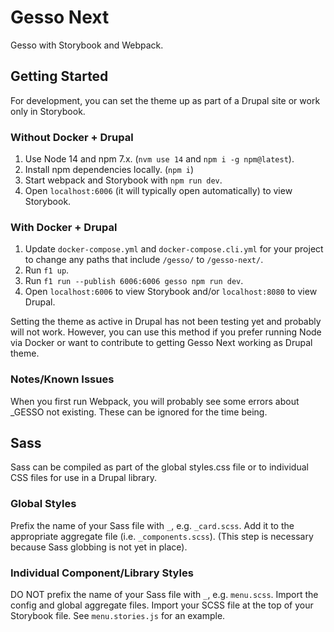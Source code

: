 # Gesso Next

Gesso with Storybook and Webpack.

## Getting Started
For development, you can set the theme up as part of a Drupal site
or work only in Storybook.

### Without Docker + Drupal
1. Use Node 14 and npm 7.x. (`nvm use 14` and `npm i -g npm@latest`).
2. Install npm dependencies locally. (`npm i`)
3. Start webpack and Storybook with `npm run dev`.
4. Open `localhost:6006` (it will typically open automatically) to view Storybook.

### With Docker + Drupal
1. Update `docker-compose.yml` and `docker-compose.cli.yml` for your project to change any paths that include `/gesso/` to `/gesso-next/`.
2. Run `f1 up`.
3. Run `f1 run --publish 6006:6006 gesso npm run dev`.
4. Open `localhost:6006` to view Storybook and/or `localhost:8080` to view Drupal.

Setting the theme as active in Drupal has not been testing yet and probably will not work.
However, you can use this method if you prefer running Node via Docker or want to contribute
to getting Gesso Next working as Drupal theme.

### Notes/Known Issues
When you first run Webpack, you will probably see some errors about _GESSO not existing.
These can be ignored for the time being.

## Sass
Sass can be compiled as part of the global styles.css file or to individual CSS files
for use in a Drupal library.

### Global Styles
Prefix the name of your Sass file with `_`, e.g. `_card.scss`. Add it to the appropriate
aggregate file (i.e. `_components.scss`). (This step is necessary because Sass globbing
is not yet in place).

### Individual Component/Library Styles
DO NOT prefix the name of your Sass file with `_`, e.g. `menu.scss`. Import the config
and global aggregate files. Import your SCSS file at the top of your Storybook file.
See `menu.stories.js` for an example.
